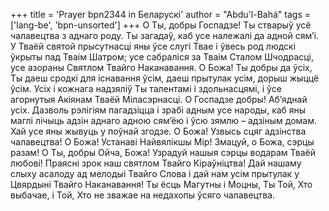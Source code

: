 +++
title = 'Prayer bpn2344 in Беларускі'
author = "Abdu'l-Bahá"
tags = ['lang-be', 'bpn-unsorted']
+++
О Ты, добры Госпадзе! Ты стварыў усё чалавецтва з аднаго роду. Ты загадаў, каб усе належалі да адной сям’i. У Тваёй святой прысутнасцi яны ўсе слугi Твае і ўвесь род людскі ўкрыты пад Тваім Шатром; усе сабраліся за Тваім Сталом Шчодрасці, усе азораны Святлом Твайго Наканавання.
О Божа! Ты добры да ўсiх, Ты даеш сродкі для існавання ўсiм, даеш прытулак усiм, дорыш жыццё ўсім. Усiх і кожнага надзяліў Ты талентамі і здольнасцямі, і ўсе агорнутыя Акіянам Тваёй Міласэрнасці.
О Госпадзе добры! Аб’яднай усіх. Дазволь рэлігіям пагадзіцца і зрабі адным усе народы, каб яны маглі лічыць адзін аднаго адною сям’ёю і ўсю зямлю – адзіным домам. Хай усе яны жывуць у поўнай згодзе.
О Божа! Узвысь сцяг адзінства чалавецтва!
О Божа! Устанаві Найвялікшы Мір!
Змацуй, о Божа, сэрцы разам!
О Ты, добры Ойча, Божа! Узрадуй нашыя сэрцы водарам Тваёй любові! Праясні зрок наш святлом Твайго Кіраўніцтва! Дай нашаму слыху асалоду ад мелодыі Твайго Слова і дай нам усім прытулак у Цвярдыні Твайго Наканавання!
Ты ёсць Магутны і Моцны, Ты Той, Хто выбачае, і Той, Хто не зважае на недахопы ўсяго чалавецтва.
